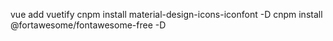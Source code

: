 vue add vuetify
cnpm install material-design-icons-iconfont -D
cnpm install @fortawesome/fontawesome-free -D

